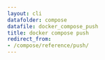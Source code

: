 ```yaml
---
layout: cli
datafolder: compose
datafile: docker_compose_push
title: docker compose push
redirect_from:
- /compose/reference/push/
---
```

